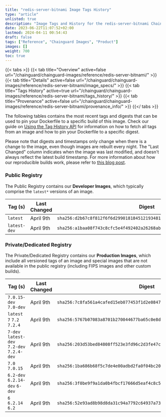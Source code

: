 ```yaml
---
title: "redis-server-bitnami Image Tags History"
type: "article"
unlisted: true
description: "Image Tags and History for the redis-server-bitnami Chainguard Image"
date: 2023-06-22T11:07:52+02:00
lastmod: 2024-04-11 00:54:43
draft: false
tags: ["Reference", "Chainguard Images", "Product"]
images: []
weight: 700
toc: true
---
```


{{< tabs >}}
{{< tab title="Overview" active=false url="/chainguard/chainguard-images/reference/redis-server-bitnami/" >}}
{{< tab title="Details" active=false url="/chainguard/chainguard-images/reference/redis-server-bitnami/image_specs/" >}}
{{< tab title="Tags History" active=true url="/chainguard/chainguard-images/reference/redis-server-bitnami/tags_history/" >}}
{{< tab title="Provenance" active=false url="/chainguard/chainguard-images/reference/redis-server-bitnami/provenance_info/" >}}
{{</ tabs >}}

The following tables contains the most recent tags and digests that can be used to pin your Dockerfile to a specific build of this image. Check our guide on [Using the Tag History API](/chainguard/chainguard-images/using-the-tag-history-api/) for information on how to fetch all tags from an image and how to pin your Dockerfile to a specific digest.

Please note that digests and timestamps only change when there is a change to the image, even though images are rebuilt every night. The "Last Changed" column indicates when the image was last modified, and doesn't always reflect the latest build timestamp. For more information about how our reproducible builds work, please refer to [this blog post](https://www.chainguard.dev/unchained/reproducing-chainguards-reproducible-image-builds).

### Public Registry
The Public Registry contains our **Developer Images**, which typically comprise the `latest*` versions of an image.

| Tag (s)       | Last Changed | Digest                                                                    |
|---------------|--------------|---------------------------------------------------------------------------|
|  `latest`     | April 9th    | `sha256:d2b67c8f812f6f6d29901818451219348195ebea359ba4884df7a67d78b25bc5` |
|  `latest-dev` | April 9th    | `sha256:a1baa08f743c8cfc5e4f492402a26268abcec32c51aa63eda96bf12a4c40b34a` |


### Private/Dedicated Registry
The Private/Dedicated Registry contains our **Production Images**, which include all versioned tags of an image and special images that are not available in the public registry (including FIPS images and other custom builds).

| Tag (s)                                     | Last Changed | Digest                                                                    |
|---------------------------------------------|--------------|---------------------------------------------------------------------------|
|  `7.0.15-dev` `7.0-dev`                     | April 9th    | `sha256:7c8fa561a4cafed15eb077453f1d2e0847ff7d06afe1071cd1329b0186f88a63` |
|  `latest` `7` `7.2` `7.2.4`                 | April 9th    | `sha256:5767b07083a8701b270044677ba65c0e8d0a204326b532cd7cf0907e0f09159e` |
|  `7-dev` `latest-dev` `7.2-dev` `7.2.4-dev` | April 9th    | `sha256:203d53bed84808ff523e3fd96c2d3fe47c8f2a2f6947dddc2d94644a7e9e537c` |
|  `7.0` `7.0.15`                             | April 9th    | `sha256:1ba686b68f5c7de4e00adbd2fa0f04bc2004f5e77b211503fd181ae67794e10c` |
|  `6.2-dev` `6.2.14-dev` `6-dev`             | April 9th    | `sha256:3f0be9f9a1da0b4fbcf17666d5eaf4c8c5cb926b171e07ca60226e737d626075` |
|  `6` `6.2.14` `6.2`                         | April 9th    | `sha256:52e93ad8b98d8da31c94a7792c64937a73935e5f529773708b946890af2aaf27` |

